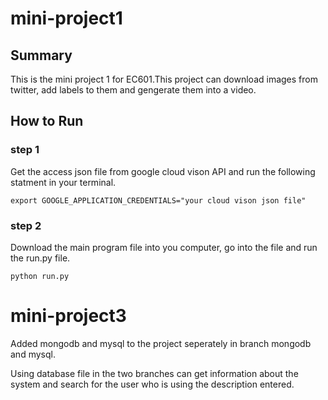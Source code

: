 # mini-project1
## Summary
This is the mini project 1 for EC601.This project can download images from twitter, add labels to them and gengerate them into a video.

## How to Run
### step 1
Get the access json file from google cloud vison API and run the following statment in your terminal.

`export GOOGLE_APPLICATION_CREDENTIALS="your cloud vison json file"`

### step 2
Download the main program file into you computer, go into the file and run the run.py file.

`python run.py`

# mini-project3
Added mongodb and mysql to the project seperately in branch mongodb and mysql.

Using database file in the two branches can get information about the system and search for the user who is using the description entered.
